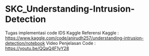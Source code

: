 # SKC_Understanding-Intrusion-Detection
Tugas implementasi code IDS Kaggle
Referensi Kaggle : https://www.kaggle.com/code/anirudh257/understanding-intrusion-detection/notebook
Video Penjelasan Code : https://youtu.be/QQaQ4F1yY28
